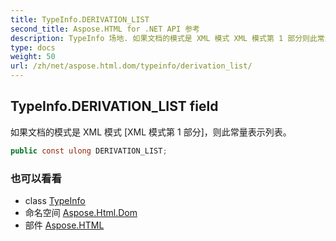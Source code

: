 ```yaml
---
title: TypeInfo.DERIVATION_LIST
second_title: Aspose.HTML for .NET API 参考
description: TypeInfo 场地. 如果文档的模式是 XML 模式 XML 模式第 1 部分则此常量表示列表
type: docs
weight: 50
url: /zh/net/aspose.html.dom/typeinfo/derivation_list/
---
```

## TypeInfo.DERIVATION_LIST field

如果文档的模式是 XML 模式 [XML 模式第 1 部分]，则此常量表示列表。

```csharp
public const ulong DERIVATION_LIST;
```

### 也可以看看

* class [TypeInfo](../)
* 命名空间 [Aspose.Html.Dom](../../typeinfo/)
* 部件 [Aspose.HTML](../../../)


